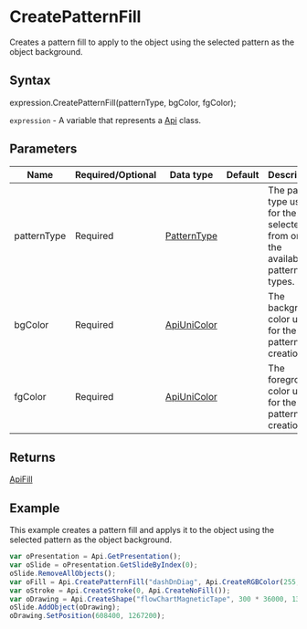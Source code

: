 # CreatePatternFill

Creates a pattern fill to apply to the object using the selected pattern as the object background.

## Syntax

expression.CreatePatternFill(patternType, bgColor, fgColor);

`expression` - A variable that represents a [Api](../Api.md) class.

## Parameters

| **Name** | **Required/Optional** | **Data type** | **Default** | **Description** |
| ------------- | ------------- | ------------- | ------------- | ------------- |
| patternType | Required | [PatternType](../../Enumeration/PatternType.md) |  | The pattern type used for the fill selected from one of the available pattern types. |
| bgColor | Required | [ApiUniColor](../../ApiUniColor/ApiUniColor.md) |  | The background color used for the pattern creation. |
| fgColor | Required | [ApiUniColor](../../ApiUniColor/ApiUniColor.md) |  | The foreground color used for the pattern creation. |

## Returns

[ApiFill](../../ApiFill/ApiFill.md)

## Example

This example creates a pattern fill and applys it to the object using the selected pattern as the object background.

```javascript
var oPresentation = Api.GetPresentation();
var oSlide = oPresentation.GetSlideByIndex(0);
oSlide.RemoveAllObjects();
var oFill = Api.CreatePatternFill("dashDnDiag", Api.CreateRGBColor(255, 111, 61), Api.CreateRGBColor(51, 51, 51));
var oStroke = Api.CreateStroke(0, Api.CreateNoFill());
var oDrawing = Api.CreateShape("flowChartMagneticTape", 300 * 36000, 130 * 36000, oFill, oStroke);
oSlide.AddObject(oDrawing);
oDrawing.SetPosition(608400, 1267200);
```
